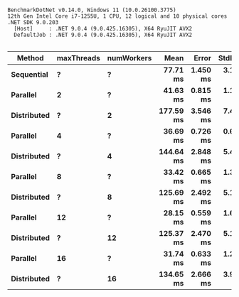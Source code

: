 ```

BenchmarkDotNet v0.14.0, Windows 11 (10.0.26100.3775)
12th Gen Intel Core i7-1255U, 1 CPU, 12 logical and 10 physical cores
.NET SDK 9.0.203
  [Host]     : .NET 9.0.4 (9.0.425.16305), X64 RyuJIT AVX2
  DefaultJob : .NET 9.0.4 (9.0.425.16305), X64 RyuJIT AVX2


```
| Method      | maxThreads | numWorkers | Mean      | Error    | StdDev   | Allocated |
|------------ |----------- |----------- |----------:|---------:|---------:|----------:|
| **Sequential**  | **?**          | **?**          |  **77.71 ms** | **1.450 ms** | **3.182 ms** |   **1.01 MB** |
| **Parallel**    | **2**          | **?**          |  **41.63 ms** | **0.815 ms** | **1.116 ms** |    **1.4 MB** |
| **Distributed** | **?**          | **2**          | **177.59 ms** | **3.546 ms** | **7.480 ms** | **182.74 MB** |
| **Parallel**    | **4**          | **?**          |  **36.69 ms** | **0.726 ms** | **0.643 ms** |    **1.4 MB** |
| **Distributed** | **?**          | **4**          | **144.64 ms** | **2.848 ms** | **5.418 ms** | **187.33 MB** |
| **Parallel**    | **8**          | **?**          |  **33.42 ms** | **0.665 ms** | **1.359 ms** |    **1.4 MB** |
| **Distributed** | **?**          | **8**          | **125.69 ms** | **2.492 ms** | **5.146 ms** | **197.08 MB** |
| **Parallel**    | **12**         | **?**          |  **28.15 ms** | **0.559 ms** | **1.623 ms** |   **1.41 MB** |
| **Distributed** | **?**          | **12**         | **125.37 ms** | **2.470 ms** | **5.100 ms** | **203.51 MB** |
| **Parallel**    | **16**         | **?**          |  **31.74 ms** | **0.633 ms** | **1.292 ms** |   **1.41 MB** |
| **Distributed** | **?**          | **16**         | **134.65 ms** | **2.666 ms** | **3.908 ms** | **211.22 MB** |
